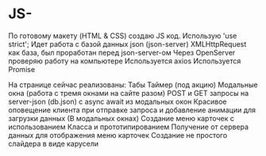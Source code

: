 # JS-
По готовому макету (HTML & CSS) создаю JS код. 
Использую 'use strict';
Идет работа с базой данных json (json-server)
XMLHttpRequest как база, был проработан перед json-server-ом
Через OpenServer проверяю работу на компьютере
Используется axios
Используется Promise

На странице сейчас реализованы:
    Табы
    Таймер (под акцию)
    Модальные окна (работа с тремя окнами на сайте разом)
    POST и GET запросы на server-json (db.json) с async await из модальных окон
    Красивое оповещение клиента при отправке запроса и добавление анимации для загрузки данных (В модальных окнах)
    Создание меню карточек с использованием Класса и прототипированием
    Получение от сервера данных для отображения меню карточек
    Создание не простого слайдера в виде карусели



